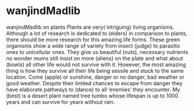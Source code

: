 # wanjindMadlib
wanjindMadlib on plants
Plants are very( intriguing) living organisms. Although a lot of research is dedicated to (elders) in comparison to plants, there should be more research for this amazing life forms. These green organisms show a wide range of variety from insect (judge) to parasitic ones to unicellular ones. They give us beautiful (nuts), necessary nutrients no wonder mums still insist on more (aliens) on the plate and what about (bowls) all other life would not survive with it. However, the most amazing thing is how they survive all their life being sessile and stuck to the same location. Come (apple) or sunshine, danger or no danger, bad weather or good weather. Despite their limited chances to escape from danger they have elaborate pathways to (dance) to all ‘enemies’ they encounter. My (best) is a desert plant named tree tumbo whose lifespan is up to 1000 years and can survive for years without rain.
